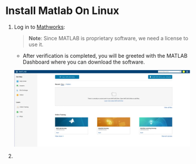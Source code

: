 # Install Matlab On Linux

1. Log in to [Mathworks](https://matlab.mathworks.com/):

    > **Note**: Since MATLAB is proprietary software, we need a license to use it.

    - After verification is completed, you will be greeted with the MATLAB Dashboard where you can download the software.

    ![image](./images/Matlab_Dashboard-1024x448.png.webp)

2. 
